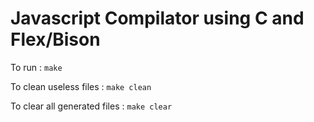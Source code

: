 # Javascript Compilator using C and Flex/Bison

To run :  `make`

To clean useless files :  `make clean`

To clear all generated files :  `make clear`
